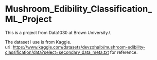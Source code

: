 # Mushroom_Edibility_Classification_ML_Project
This is a project from Data1030 at Brown University.\

The dataset I use is from Kaggle.\
url: https://www.kaggle.com/datasets/devzohaib/mushroom-edibility-classification/data?select=secondary_data_meta.txt for reference.
